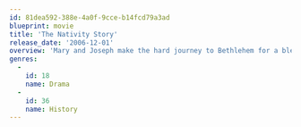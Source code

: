 ```yaml
---
id: 81dea592-388e-4a0f-9cce-b14fcd79a3ad
blueprint: movie
title: 'The Nativity Story'
release_date: '2006-12-01'
overview: 'Mary and Joseph make the hard journey to Bethlehem for a blessed event in this retelling of the Nativity story. This meticulously researched and visually lush adaptation of the biblical tale follows the pair on their arduous path to their arrival in a small village, where they find shelter in a quiet manger and Jesus is born.'
genres:
  -
    id: 18
    name: Drama
  -
    id: 36
    name: History
---
```

